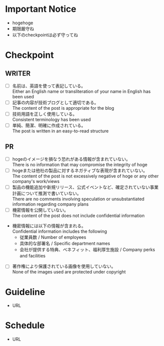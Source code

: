 # Important Notice
- hogehoge
- 期限厳守ね
- 以下のcheckpointは必ず守ってね

# Checkpoint
## WRITER
- [ ] 名前は、英語を使って表記している。　<br>
Either an English name or transliteration of your name in English has been used
- [ ] 記事の内容が技術ブログとして適切である。　<br>
  The content of the post is appropriate for the blog
- [ ] 技術用語を正しく使用している。　<br>
  Consistent terminology has been used
- [ ] 単純、簡潔、明確に作成されている。　<br>
  The post is written in an easy-to-read structure

## PR
- [ ] hogeのイメージを損なう恐れがある情報が含まれていない。　<br>
There is no information that may compromise the integrity of hoge
- [ ] hogeまたは他社の製品に対するネガティブな表現が含まれていない。　<br>
The content of the post is not excessively negative of hoge or any other company's work/views
- [ ] 製品の機能追加や新規リリース、公式イベントなど、確定されていない事業計画について推測で書いていない。　<br>
There are no comments involving speculation or unsubstantiated information regarding company plans
- [ ] 機密情報を公開していない。　<br>
The content of the post does not include confidential information
 - 機密情報には以下の情報が含まれる。　<br>
 Confidential information includes the following
   - 従業員数 / Number of employees
    - 具体的な部署名 / Specific department names
    - 会社が提供する特典、ベネフィット、福利厚生施設 / Company perks and facilities　
- [ ] 著作権により保護されている画像を使用していない。　<br>
None of the images used are protected under copyright

# Guideline
- URL

# Schedule
- URL
